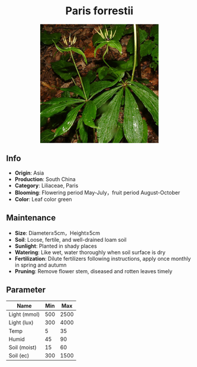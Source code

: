 <h1 align='center'>Paris forrestii</h1>
<p align="center">
    <img 
        align='center'
        width='320'
        src="../images/paris forrestii.png" 
        alt='Paris forrestii' />
</p>

## Info

 - **Origin**: Asia
 - **Production**: South China
 - **Category**: Liliaceae, Paris
 - **Blooming**: Flowering period May-July，fruit period August-October
 - **Color**: Leaf color green

## Maintenance

 - **Size**: Diameter≥5cm，Height≥5cm
 - **Soil**: Loose, fertile, and well-drained loam soil
 - **Sunlight**: Planted in shady places
 - **Watering**: Like wet, water thoroughly when soil surface is dry
 - **Fertilization**: Dilute fertilizers following instructions, apply once monthly in spring and autumn
 - **Pruning**: Remove flower stem, diseased and rotten leaves timely

## Parameter

| Name         | Min  | Max   |
|--------------|------|-------|
| Light (mmol) | 500 | 2500  |
| Light (lux)  | 300 | 4000 |
| Temp         | 5    | 35    |
| Humid        | 45   | 90    |
| Soil (moist) | 15   | 60    |
| Soil (ec)    | 300  | 1500  |